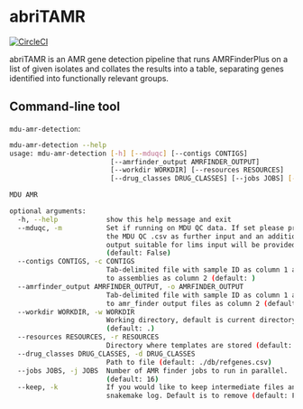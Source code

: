 # abriTAMR

[![CircleCI](https://circleci.com/gh/MDU-PHL/abritamr.svg?style=svg&circle-token=a54d59b013a30a507621695e738f0a72e47d6969)](https://circleci.com/gh/MDU-PHL/abritamr)

abriTAMR is an AMR gene detection pipeline that runs AMRFinderPlus on a list of given isolates and collates the results into a table, separating genes identified into functionally relevant groups.


## Command-line tool

`mdu-amr-detection`:

```bash
mdu-amr-detection --help
usage: mdu-amr-detection [-h] [--mduqc] [--contigs CONTIGS]
                         [--amrfinder_output AMRFINDER_OUTPUT]
                         [--workdir WORKDIR] [--resources RESOURCES]
                         [--drug_classes DRUG_CLASSES] [--jobs JOBS] [--keep]

MDU AMR

optional arguments:
  -h, --help            show this help message and exit
  --mduqc, -m           Set if running on MDU QC data. If set please provide
                        the MDU QC .csv as further input and an additional
                        output suitable for lims input will be provided.
                        (default: False)
  --contigs CONTIGS, -c CONTIGS
                        Tab-delimited file with sample ID as column 1 and path
                        to assemblies as column 2 (default: )
  --amrfinder_output AMRFINDER_OUTPUT, -o AMRFINDER_OUTPUT
                        Tab-delimited file with sample ID as column 1 and path
                        to amr_finder output files as column 2 (default: )
  --workdir WORKDIR, -w WORKDIR
                        Working directory, default is current directory
                        (default: .)
  --resources RESOURCES, -r RESOURCES
                        Directory where templates are stored (default: .)
  --drug_classes DRUG_CLASSES, -d DRUG_CLASSES
                        Path to file (default: ./db/refgenes.csv)
  --jobs JOBS, -j JOBS  Number of AMR finder jobs to run in parallel.
                        (default: 16)
  --keep, -k            If you would like to keep intermediate files and
                        snakemake log. Default is to remove (default: False)
```